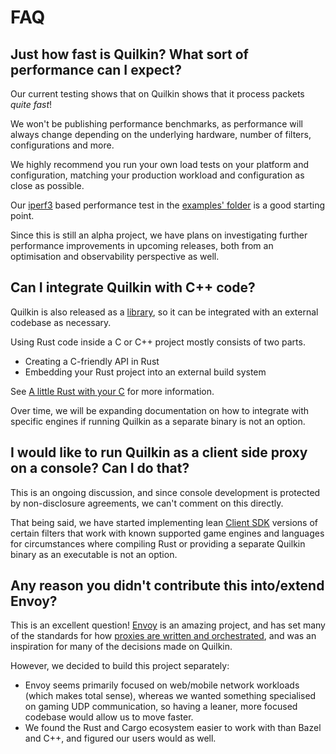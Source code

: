 # FAQ

## Just how fast is Quilkin? What sort of performance can I expect?

Our current testing shows that on Quilkin shows that it process packets _quite fast_!

We won't be publishing performance benchmarks, as performance will always
change depending on the underlying hardware, number of filters, configurations and more.

We highly recommend you run your own load tests on your platform and configuration, matching your production 
workload and configuration as close as possible. 

Our [iperf3](https://iperf.fr/) based performance test in the
[examples' folder](https://github.com/googleforgames/quilkin/tree/{{GITHUB_REF_NAME}}/examples/iperf3) is a good starting point.

Since this is still an alpha project, we have plans on investigating further performance improvements in upcoming 
releases, both from an optimisation and observability perspective as well.

## Can I integrate Quilkin with C++ code?

Quilkin is also released as a [library](https://crates.io/crates/quilkin), so it can be integrated with an external 
codebase as necessary.

Using Rust code inside a C or C++ project mostly consists of two parts.

* Creating a C-friendly API in Rust
* Embedding your Rust project into an external build system

See [A little Rust with your C](https://docs.rust-embedded.org/book/interoperability/rust-with-c.html) for more 
information.

Over time, we will be expanding documentation on how to integrate with specific engines if running Quilkin as a 
separate binary is not an option.

## I would like to run Quilkin as a client side proxy on a console? Can I do that?

This is an ongoing discussion, and since console development is protected by non-disclosure agreements, we can't 
comment on this directly.

That being said, we have started implementing lean [Client SDK](./sdks.md) versions of certain filters that work 
with known supported game engines and languages for circumstances where compiling Rust or providing a separate 
Quilkin binary as an executable is not an option.

## Any reason you didn't contribute this into/extend Envoy?

This is an excellent question! [Envoy](https://www.envoyproxy.io/) is an amazing project, and has set many of the 
standards for how [proxies are written and orchestrated](./xds.md), and was an inspiration for many of 
the decisions made on Quilkin.

However, we decided to build this project separately:

* Envoy seems primarily focused on web/mobile network workloads (which makes total sense), whereas we wanted 
  something specialised on gaming UDP communication, so having a leaner, more focused codebase would allow us to move 
  faster.
* We found the Rust and Cargo ecosystem easier to work with than Bazel and C++, and figured our users would as well.
